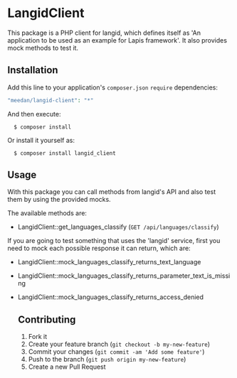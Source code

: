 
  # LangidClient

  This package is a PHP client for langid, which defines itself as 'An application to be used as an example for Lapis framework'. It also provides mock methods to test it.

  ## Installation

  Add this line to your application's `composer.json` `require` dependencies:

  ```php
  "meedan/langid-client": "*"
  ```

  And then execute:

      $ composer install

  Or install it yourself as:

      $ composer install langid_client

  ## Usage

  With this package you can call methods from langid's API and also test them by using the provided mocks.

  The available methods are:

  * LangidClient::get_languages_classify (`GET /api/languages/classify`)

  If you are going to test something that uses the 'langid' service, first you need to mock each possible response it can return, which are:

  * LangidClient::mock_languages_classify_returns_text_language
* LangidClient::mock_languages_classify_returns_parameter_text_is_missing
* LangidClient::mock_languages_classify_returns_access_denied

  ## Contributing

  1. Fork it
  2. Create your feature branch (`git checkout -b my-new-feature`)
  3. Commit your changes (`git commit -am 'Add some feature'`)
  4. Push to the branch (`git push origin my-new-feature`)
  5. Create a new Pull Request
      
